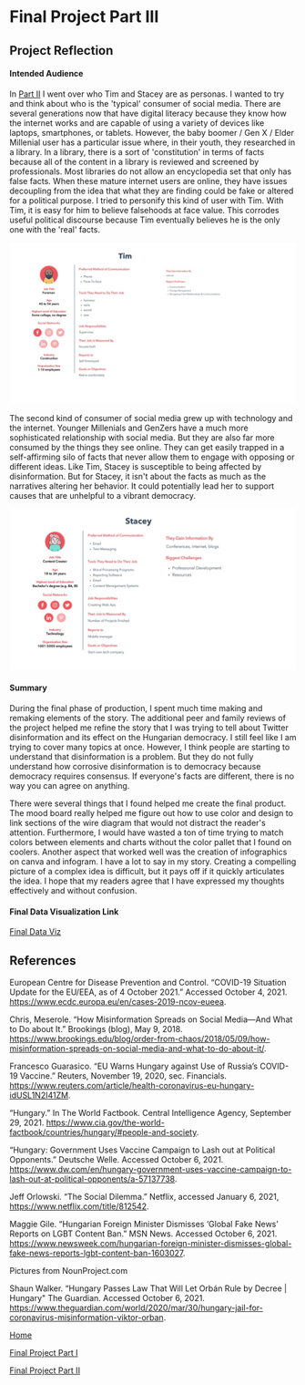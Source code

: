 # Final Project Part III

## Project Reflection

#### Intended Audience 

 In [Part II](final_project_partII.md) I went over who Tim and Stacey are as personas. I wanted to try and think about who is the 'typical' consumer of social media. There are several generations now that have digital literacy because they know how the internet works and are capable of using a variety of devices like laptops, smartphones, or tablets. However, the baby boomer / Gen X / Elder Millenial user has a particular issue where, in their youth, they researched in a library. In a library, there is a sort of 'constitution' in terms of facts because all of the content in a library is reviewed and screened by professionals. Most libraries do not allow an encyclopedia set that only has false facts. When these mature internet users are online, they have issues decoupling from the idea that what they are finding could be fake or altered for a political purpose. I tried to personify this kind of user with Tim. With Tim, it is easy for him to believe falsehoods at face value. This corrodes useful political discourse because Tim eventually believes he is the only one with the 'real' facts.

<img src="FinalProject/Tim.jpg" width="900"/>

The second kind of consumer of social media grew up with technology and the internet. Younger Millenials and GenZers have a much more sophisticated relationship with social media. But they are also far more consumed by the things they see online. They can get easily trapped in a self-affirming silo of facts that never allow them to engage with opposing or different ideas. Like Tim, Stacey is susceptible to being affected by disinformation. But for Stacey, it isn't about the facts as much as the narratives altering her behavior. It could potentially lead her to support causes that are unhelpful to a vibrant democracy. 

<img src="FinalProject/Stacey.jpg" width="900"/>

#### Summary 

During the final phase of production, I spent much time making and remaking elements of the story. The additional peer and family reviews of the project helped me refine the story that I was trying to tell about Twitter disinformation and its effect on the Hungarian democracy. I still feel like I am trying to cover many topics at once. However, I think people are starting to understand that disinformation is a problem. But they do not fully understand how corrosive disinformation is to democracy because democracy requires consensus. If everyone's facts are different, there is no way you can agree on anything. 

There were several things that I found helped me create the final product. The mood board really helped me figure out how to use color and design to link sections of the wire diagram that would not distract the reader's attention. Furthermore, I would have wasted a ton of time trying to match colors between elements and charts without the color pallet that I found on coolers. Another aspect that worked well was the creation of infographics on canva and infogram. I have a lot to say in my story. Creating a compelling picture of a complex idea is difficult, but it pays off if it quickly articulates the idea. I hope that my readers agree that I have expressed my thoughts effectively and without confusion. 

#### Final Data Visualization Link

[Final Data Viz](https://carnegiemellon.shorthandstories.com/covid19-disinformation-in-hungary/index.html)

## References 

European Centre for Disease Prevention and Control. “COVID-19 Situation Update for the EU/EEA, as of 4 October 2021.” Accessed October 4, 2021. https://www.ecdc.europa.eu/en/cases-2019-ncov-eueea.

Chris, Meserole. “How Misinformation Spreads on Social Media—And What to Do about It.” Brookings (blog), May 9, 2018. https://www.brookings.edu/blog/order-from-chaos/2018/05/09/how-misinformation-spreads-on-social-media-and-what-to-do-about-it/.

Francesco Guarasico. “EU Warns Hungary against Use of Russia’s COVID-19 Vaccine.” Reuters, November 19, 2020, sec. Financials. https://www.reuters.com/article/health-coronavirus-eu-hungary-idUSL1N2I41ZM.

“Hungary.” In The World Factbook. Central Intelligence Agency, September 29, 2021. https://www.cia.gov/the-world-factbook/countries/hungary/#people-and-society.

“Hungary: Government Uses Vaccine Campaign to Lash out at Political Opponents.” Deutsche Welle. Accessed October 6, 2021. https://www.dw.com/en/hungary-government-uses-vaccine-campaign-to-lash-out-at-political-opponents/a-57137738.

Jeff Orlowski. “The Social Dilemma.” Netflix, accessed January 6, 2021, https://www.netflix.com/title/812542. 

Maggie Gile. “Hungarian Foreign Minister Dismisses ‘Global Fake News’ Reports on LGBT Content Ban.” MSN News. Accessed October 6, 2021. https://www.newsweek.com/hungarian-foreign-minister-dismisses-global-fake-news-reports-lgbt-content-ban-1603027.

Pictures from NounProject.com

Shaun Walker. “Hungary Passes Law That Will Let Orbán Rule by Decree | Hungary" The Guardian. Accessed October 6, 2021. https://www.theguardian.com/world/2020/mar/30/hungary-jail-for-coronavirus-misinformation-viktor-orban.

[Home](README.md)

[Final Project Part I](final_project_partI)

[Final Project Part II](final_project_partII.md)


